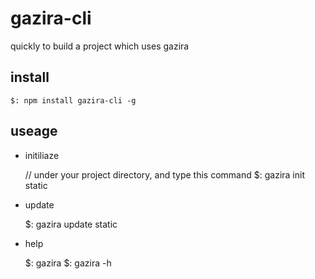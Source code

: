 gazira-cli
==========

quickly to build a project which uses gazira

## install

    $: npm install gazira-cli -g
    
## useage

* initiliaze
  
    // under your project directory, and type this command
    $: gazira init static

* update

    $: gazira update static
    
* help

    $: gazira
    $: gazira -h
